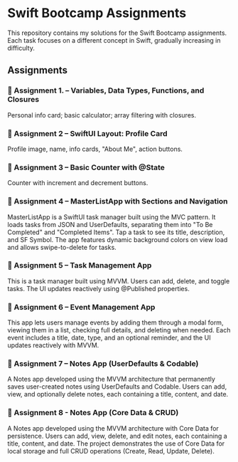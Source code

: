 # Swift Bootcamp Assignments

This repository contains my solutions for the Swift Bootcamp assignments.  
Each task focuses on a different concept in Swift, gradually increasing in difficulty.

## Assignments

### 📌 Assignment 1. – Variables, Data Types, Functions, and Closures
Personal info card; basic calculator; array filtering with closures.

### 📌 Assignment 2 – SwiftUI Layout: Profile Card
Profile image, name, info cards, "About Me", action buttons.

### 📌 Assignment 3 – Basic Counter with @State
Counter with increment and decrement buttons.

### 📌 Assignment 4 – MasterListApp with Sections and Navigation
MasterListApp is a SwiftUI task manager built using the MVC pattern. It loads tasks from JSON and UserDefaults, separating them into "To Be Completed" and "Completed Items". Tap a task to see its title, description, and SF Symbol. The app features dynamic background colors on view load and allows swipe-to-delete for tasks.

### 📌 Assignment 5 – Task Management App
This is a task manager built using MVVM. Users can add, delete, and toggle tasks. The UI updates reactively using @Published properties.

### 📌 Assignment 6 – Event Management App
This app lets users manage events by adding them through a modal form, viewing them in a list, checking full details, and deleting when needed. Each event includes a title, date, type, and an optional reminder, and the UI updates reactively with MVVM.

### 📌 Assignment 7 – Notes App (UserDefaults & Codable)
A Notes app developed using the MVVM architecture that permanently saves user-created notes using UserDefaults and Codable. Users can add, view, and optionally delete notes, each containing a title, content, and date. 

### 📌 Assignment 8 - Notes App (Core Data & CRUD)
A Notes app developed using the MVVM architecture with Core Data for persistence.
Users can add, view, delete, and edit notes, each containing a title, content, and date.
The project demonstrates the use of Core Data for local storage and full CRUD operations (Create, Read, Update, Delete).


